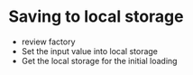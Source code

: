 # Saving to local storage

- review factory
- Set the input value into local storage
- Get the local storage for the initial loading

